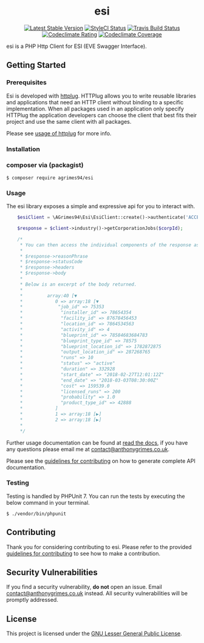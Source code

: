 <h1 align="center">esi</h1>

<p align="center">
<a href="https://packagist.org/packages/aGrimes94/esi"><img src="https://poser.pugx.org/agrimes94/esi/v/stable" alt="Latest Stable Version"></a>
<a href="https://styleci.io/repos/121171717"><img src="https://styleci.io/repos/121171717/shield?branch=master" alt="StyleCI Status"></a>
<a href="https://travis-ci.org/aGrimes94/esi"><img src="https://img.shields.io/travis/aGrimes94/esi.svg" alt="Travis Build Status"></a>
<a href="https://codeclimate.com/github/aGrimes94/esi/maintainability"><img src="https://api.codeclimate.com/v1/badges/b955d3eb7b589cf75597/maintainability" alt="Codeclimate Rating"></a>
<a href="https://codeclimate.com/github/aGrimes94/esi/test_coverage"><img src="https://api.codeclimate.com/v1/badges/b955d3eb7b589cf75597/test_coverage" alt="Codeclimate Coverage"></a>
</p>

esi is a PHP Http Client for ESI (EVE Swagger Interface).

## Getting Started

### Prerequisites

Esi is developed with [httplug](http://httplug.io/). HTTPlug allows you to write reusable libraries and applications that need
an HTTP client without binding to a specific implementation. When all packages used in an application only specify HTTPlug
the application developers can choose the client that best fits their project and use the same client with all packages.

Please see [usage of httplug](http://docs.php-http.org/en/latest/httplug/usage.html) for more info.

### Installation

### composer via (packagist)

``` shell
$ composer require agrimes94/esi 
```

### Usage

The esi library exposes a simple and expressive api for you to interact with.

``` php
    $esiClient = \AGrimes94\Esi\EsiClient::create()->authenticate('ACCESS_TOKEN');

    $response = $client->industry()->getCorporationJobs($corpId);

    /*
     * You can then access the individual components of the response as an associative array via:
     *
     * $response->reasonPhrase
     * $response->statusCode
     * $response->headers
     * $response->body
     *
     * Below is an excerpt of the body returned.
     *
     *         array:40 [▼
     *            0 => array:18 [▼
     *             "job_id" => 75353
     *              "installer_id" => 78654354
     *              "facility_id" => 87678456453
     *              "location_id" => 7864534563
     *              "activity_id" => 4
     *              "blueprint_id" => 78584683684783
     *              "blueprint_type_id" => 78575
     *              "blueprint_location_id" => 1782872875
     *              "output_location_id" => 287268765
     *              "runs" => 10
     *              "status" => "active"
     *              "duration" => 332928
     *              "start_date" => "2018-02-27T12:01:12Z"
     *              "end_date" => "2018-03-03T08:30:00Z"
     *              "cost" => 159539.0
     *              "licensed_runs" => 200
     *              "probability" => 1.0
     *              "product_type_id" => 42888
     *            ]
     *            1 => array:18 [▶]
     *            2 => array:18 [▶]
     *
     */
```

Further usage documentation can be found at [read the docs](http://esi.rtfd.io/), if you have any questions please email me at [contact@anthonygrimes.co.uk](mailto:contact@anthonygrimes.co.uk).

Please see the [guidelines for contributing](CONTRIBUTING.md) on how to generate complete API documentation.

### Testing

Testing is handled by PHPUnit 7. You can run the tests by executing the below command in your terminal.

``` shell
$ ./vendor/bin/phpunit
```

## Contributing

Thank you for considering contributing to esi. Please refer to the provided [guidelines for contributing](CONTRIBUTING.md) to see how to make a contribution.

## Security Vulnerabilities

If you find a security vulnerability, **do not** open an issue. Email [contact@anthonygrimes.co.uk](mailto:contact@anthonygrimes.co.uk) instead. All security vulnerabilities will be promptly addressed.

## License

This project is licensed under the [GNU Lesser General Public License](https://www.gnu.org/licenses/lgpl-3.0.en.html).
